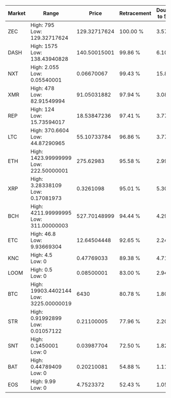 | Market | Range | Price| Retracement | Doubles to 50% |
| --- | --- | --- | --- | --- |
| ZEC | High: 795<br />Low: 129.32717624 | 129.32717624 | 100.00 % | 3.57 |
| DASH | High: 1575<br />Low: 138.43940828 | 140.50015001 | 99.86 % | 6.10 |
| NXT | High: 2.055<br />Low: 0.05540001 | 0.06670067 | 99.43 % | 15.82 |
| XMR | High: 478<br />Low: 82.91549994 | 91.05031882 | 97.94 % | 3.08 |
| REP | High: 124<br />Low: 15.73594017 | 18.53847236 | 97.41 % | 3.77 |
| LTC | High: 370.6604<br />Low: 44.87290965 | 55.10733784 | 96.86 % | 3.77 |
| ETH | High: 1423.99999999<br />Low: 222.50000001 | 275.62983 | 95.58 % | 2.99 |
| XRP | High: 3.28338109<br />Low: 0.17081973 | 0.3261098 | 95.01 % | 5.30 |
| BCH | High: 4211.99999995<br />Low: 311.00000003 | 527.70148999 | 94.44 % | 4.29 |
| ETC | High: 46.8<br />Low: 9.93669304 | 12.64504448 | 92.65 % | 2.24 |
| KNC | High: 4.5<br />Low: 0 | 0.47769033 | 89.38 % | 4.71 |
| LOOM | High: 0.5<br />Low: 0 | 0.08500001 | 83.00 % | 2.94 |
| BTC | High: 19903.4402144<br />Low: 3225.00000019 | 6430 | 80.78 % | 1.80 |
| STR | High: 0.91992899<br />Low: 0.01057122 | 0.21100005 | 77.96 % | 2.20 |
| SNT | High: 0.1450001<br />Low: 0 | 0.03987704 | 72.50 % | 1.82 |
| BAT | High: 0.44789409<br />Low: 0 | 0.20210081 | 54.88 % | 1.11 |
| EOS | High: 9.99<br />Low: 0 | 4.7523372 | 52.43 % | 1.05 |
